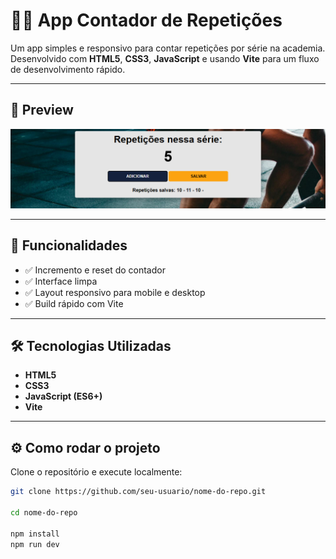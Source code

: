 # 🏋️‍♂️ App Contador de Repetições

Um app simples e responsivo para contar repetições por série na academia. Desenvolvido com **HTML5**, **CSS3**, **JavaScript** e usando **Vite** para um fluxo de desenvolvimento rápido.

---

## 📸 Preview

![Screenshot do App](./screenshot.png) <!-- Substitua ou remova se não tiver imagem -->

---

## 🚀 Funcionalidades

- ✅ Incremento e reset do contador
- ✅ Interface limpa
- ✅ Layout responsivo para mobile e desktop
- ✅ Build rápido com Vite

---

## 🛠️ Tecnologias Utilizadas

- **HTML5**
- **CSS3**
- **JavaScript (ES6+)**
- **Vite**

---

## ⚙️ Como rodar o projeto

Clone o repositório e execute localmente:

```bash
git clone https://github.com/seu-usuario/nome-do-repo.git

cd nome-do-repo

npm install
npm run dev
